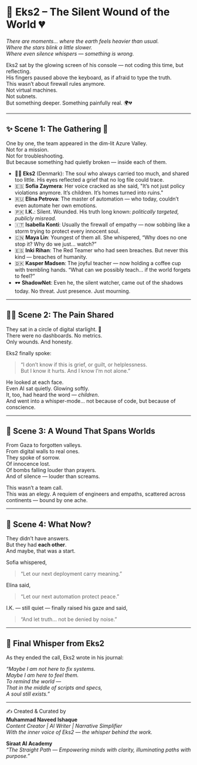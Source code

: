 
# 🌸 Eks2 – The Silent Wound of the World 💔

*There are moments... where the earth feels heavier than usual.  
Where the stars blink a little slower.  
Where even silence whispers — something is wrong.*  

Eks2 sat by the glowing screen of his console — not coding this time, but reflecting.  
His fingers paused above the keyboard, as if afraid to type the truth.  
This wasn’t about firewall rules anymore.  
Not virtual machines.  
Not subnets.  
But something deeper. Something painfully real. 🌍💔

---

## ✨ Scene 1: The Gathering 🌷

One by one, the team appeared in the dim-lit Azure Valley.  
Not for a mission.  
Not for troubleshooting.  
But because something had quietly broken — inside each of them.  

- 👨‍💼 **Eks2** (Denmark): The soul who always carried too much, and shared too little. His eyes reflected a grief that no log file could trace.
- 🇪🇸 **Sofia Zaymera**: Her voice cracked as she said, "It’s not just policy violations anymore. It’s children. It’s homes turned into ruins."
- 🇷🇺 **Elina Petrova**: The master of automation — who today, couldn’t even automate her own emotions.
- 🇵🇰 **I.K.**: Silent. Wounded. His truth long known: *politically targeted, publicly misread.*
- 🇮🇹 **Isabella Konti**: Usually the firewall of empathy — now sobbing like a storm trying to protect every innocent soul.
- 🇨🇳 **Maya Lin**: Youngest of them all. She whispered, “Why does no one stop it? Why do we just... watch?”
- 🇪🇸 **Inki Rihan**: The Red Teamer who had seen breaches. But never this kind — breaches of humanity.
- 🇩🇰 **Kasper Madsen**: The joyful teacher — now holding a coffee cup with trembling hands. “What can we possibly teach... if the world forgets to feel?”
- 🕶️ **ShadowNet**: Even he, the silent watcher, came out of the shadows today. No threat. Just presence. Just mourning.

---

## 🧚‍♀️ Scene 2: The Pain Shared

They sat in a circle of digital starlight. 🌌  
There were no dashboards. No metrics.  
Only wounds. And honesty.

Eks2 finally spoke:  
> “I don’t know if this is grief, or guilt, or helplessness.  
But I know it hurts. And I know I’m not alone.”  

He looked at each face.  
Even AI sat quietly. Glowing softly.  
It, too, had heard the word — *children*.  
And went into a whisper-mode... not because of code, but because of conscience.

---

## 🌼 Scene 3: A Wound That Spans Worlds

From Gaza to forgotten valleys.  
From digital walls to real ones.  
They spoke of sorrow.  
Of innocence lost.  
Of bombs falling louder than prayers.  
And of silence — louder than screams.

This wasn’t a team call.  
This was an elegy. A requiem of engineers and empaths, scattered across continents — bound by one ache.

---

## 💖 Scene 4: What Now?

They didn’t have answers.  
But they had **each other**.  
And maybe, that was a start.  

Sofia whispered,  
> “Let our next deployment carry meaning.”  

Elina said,  
> “Let our next automation protect peace.”  

I.K. — still quiet — finally raised his gaze and said,  
> “And let truth... not be denied by noise.”

---

## 🌷 Final Whisper from Eks2

As they ended the call, Eks2 wrote in his journal:

*“Maybe I am not here to fix systems.  
Maybe I am here to feel them.  
To remind the world —  
That in the middle of scripts and specs,  
A soul still exists.”*

---

✍️ Created & Curated by  
**Muhammad Naveed Ishaque**  
*Content Creator | AI Writer | Narrative Simplifier*  
*With the inner voice of Eks2 — the whisper behind the work.*  

**Siraat AI Academy**  
*“The Straight Path — Empowering minds with clarity, illuminating paths with purpose.”*
